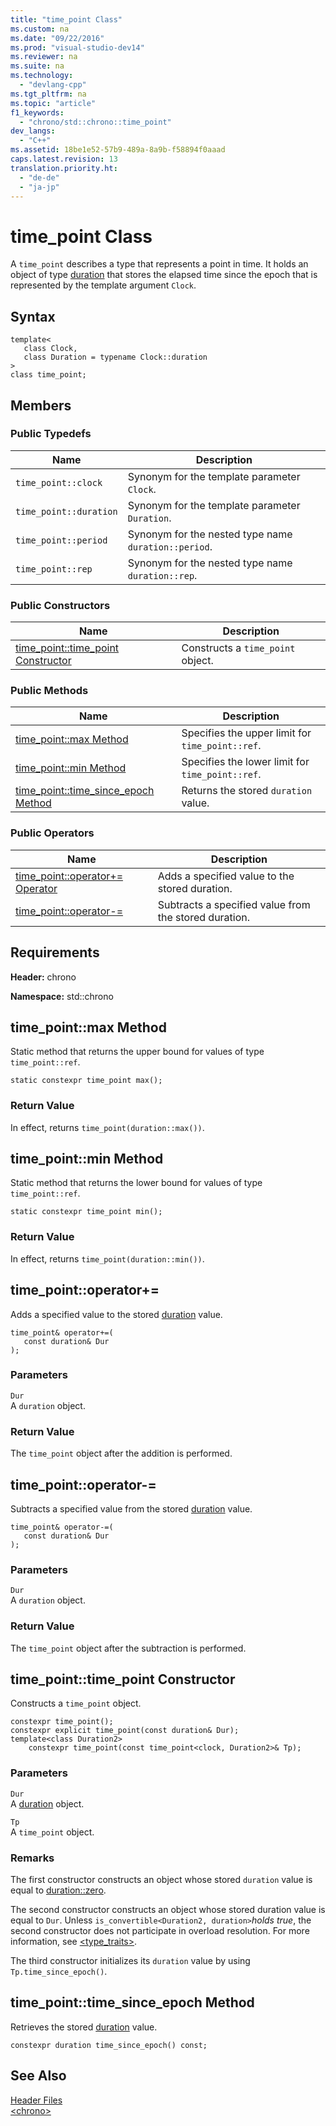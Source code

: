 ```yaml
---
title: "time_point Class"
ms.custom: na
ms.date: "09/22/2016"
ms.prod: "visual-studio-dev14"
ms.reviewer: na
ms.suite: na
ms.technology: 
  - "devlang-cpp"
ms.tgt_pltfrm: na
ms.topic: "article"
f1_keywords: 
  - "chrono/std::chrono::time_point"
dev_langs: 
  - "C++"
ms.assetid: 18be1e52-57b9-489a-8a9b-f58894f0aaad
caps.latest.revision: 13
translation.priority.ht: 
  - "de-de"
  - "ja-jp"
---
```

# time_point Class
A `time_point` describes a type that represents a point in time. It holds an object of type [duration](../VS_csharp/duration-class.md) that stores the elapsed time since the epoch that is represented by the template argument `Clock`.  
  
## Syntax  
  
```  
template<  
   class Clock,  
   class Duration = typename Clock::duration  
>  
class time_point;  
```  
  
## Members  
  
### Public Typedefs  
  
|Name|Description|  
|----------|-----------------|  
|`time_point::clock`|Synonym for the template parameter `Clock`.|  
|`time_point::duration`|Synonym for the template parameter `Duration`.|  
|`time_point::period`|Synonym for the nested type name `duration::period`.|  
|`time_point::rep`|Synonym for the nested type name `duration::rep`.|  
  
### Public Constructors  
  
|Name|Description|  
|----------|-----------------|  
|[time_point::time_point Constructor](#time_point__time_point_constructor)|Constructs a `time_point` object.|  
  
### Public Methods  
  
|Name|Description|  
|----------|-----------------|  
|[time_point::max Method](#time_point__max_method)|Specifies the upper limit for `time_point::ref`.|  
|[time_point::min Method](#time_point__min_method)|Specifies the lower limit for `time_point::ref`.|  
|[time_point::time_since_epoch Method](#time_point__time_since_epoch_method)|Returns the stored `duration` value.|  
  
### Public Operators  
  
|Name|Description|  
|----------|-----------------|  
|[time_point::operator+= Operator](#time_point__operator_add_eq)|Adds a specified value to the stored duration.|  
|[time_point::operator-=](#time_point__operator-_eq)|Subtracts a specified value from the stored duration.|  
  
## Requirements  
 **Header:** chrono  
  
 **Namespace:** std::chrono  
  
##  <a name="time_point__max_method"></a>  time_point::max Method  
 Static method that returns the upper bound for values of type `time_point::ref`.  
  
```  
static constexpr time_point max();  
```  
  
### Return Value  
 In effect, returns `time_point(duration::max())`.  
  
##  <a name="time_point__min_method"></a>  time_point::min Method  
 Static method that returns the lower bound for values of type `time_point::ref`.  
  
```  
static constexpr time_point min();  
```  
  
### Return Value  
 In effect, returns `time_point(duration::min())`.  
  
##  <a name="time_point__operator_add_eq"></a>  time_point::operator+=  
 Adds a specified value to the stored [duration](../VS_csharp/duration-class.md) value.  
  
```  
time_point& operator+=(  
   const duration& Dur  
);  
```  
  
### Parameters  
 `Dur`  
 A `duration` object.  
  
### Return Value  
 The `time_point` object after the addition is performed.  
  
##  <a name="time_point__operator-_eq"></a>  time_point::operator-=  
 Subtracts a specified value from the stored [duration](../VS_csharp/duration-class.md) value.  
  
```  
time_point& operator-=(  
   const duration& Dur  
);  
```  
  
### Parameters  
 `Dur`  
 A `duration` object.  
  
### Return Value  
 The `time_point` object after the subtraction is performed.  
  
##  <a name="time_point__time_point_constructor"></a>  time_point::time_point Constructor  
 Constructs a `time_point` object.  
  
```  
constexpr time_point();  
constexpr explicit time_point(const duration& Dur);  
template<class Duration2>  
    constexpr time_point(const time_point<clock, Duration2>& Tp);  
```  
  
### Parameters  
 `Dur`  
 A [duration](../VS_csharp/duration-class.md) object.  
  
 `Tp`  
 A `time_point` object.  
  
### Remarks  
 The first constructor constructs an object whose stored `duration` value is equal to [duration::zero](../VS_csharp/duration-class.md#duration__zero_method).  
  
 The second constructor constructs an object whose stored duration value is equal to `Dur`. Unless `is_convertible<Duration2, duration>`*holds true*, the second constructor does not participate in overload resolution. For more information, see [<type_traits>](../VS_csharp/-type_traits-.md).  
  
 The third constructor initializes its `duration` value by using `Tp.time_since_epoch()`.  
  
##  <a name="time_point__time_since_epoch_method"></a>  time_point::time_since_epoch Method  
 Retrieves the stored [duration](../VS_csharp/duration-class.md) value.  
  
```  
constexpr duration time_since_epoch() const;  
```  
  
## See Also  
 [Header Files](../VS_csharp/c---standard-library-header-files.md)   
 [<chrono\>](../VS_csharp/-chrono-.md)